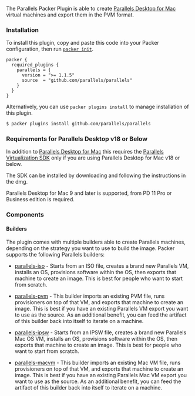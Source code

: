 
The Parallels Packer Plugin is able to create [Parallels Desktop for
Mac](https://www.parallels.com/products/desktop/) virtual machines and export
them in the PVM format.

### Installation

To install this plugin, copy and paste this code into your Packer configuration, then run [`packer init`](https://www.packer.io/docs/commands/init).

```hcl
packer {
  required_plugins {
    parallels = {
      version = ">= 1.1.5"
      source  = "github.com/parallels/parallels"
    }
  }
}
```

Alternatively, you can use `packer plugins install` to manage installation of this plugin.

```sh
$ packer plugins install github.com/parallels/parallels
```

### Requirements for Parallels Desktop v18 or Below

In addition to [Parallels Desktop for
Mac](https://www.parallels.com/products/desktop/) this requires the [Parallels
Virtualization SDK](https://www.parallels.com/downloads/desktop/) only if you are using Parallels Desktop for Mac v18 or below.

The SDK can be installed by downloading and following the instructions in the dmg.

Parallels Desktop for Mac 9 and later is supported, from PD 11 Pro or Business edition is required.


### Components

#### Builders

The plugin comes with multiple builders able to create Parallels machines,
depending on the strategy you want to use to build the image. Packer supports
the following Parallels builders:

- [parallels-iso](/packer/integrations/parallels/latest/components/builder/iso) - Starts from an ISO
  file, creates a brand new Parallels VM, installs an OS, provisions software
  within the OS, then exports that machine to create an image. This is best
  for people who want to start from scratch.

- [parallels-pvm](/packer/integrations/parallels/latest/components/builder/pvm) - This builder imports
  an existing PVM file, runs provisioners on top of that VM, and exports that
  machine to create an image. This is best if you have an existing Parallels
  VM export you want to use as the source. As an additional benefit, you can
  feed the artifact of this builder back into itself to iterate on a machine.

- [parallels-ipsw](/packer/integrations/parallels/latest/components/builder/ipsw) - Starts from an IPSW
  file, creates a brand new Parallels Mac OS VM, installs an OS, provisions software
  within the OS, then exports that machine to create an image. This is best
  for people who want to start from scratch.

- [parallels-macvm](/packer/integrations/parallels/latest/components/builder/macvm) - This builder imports
  an existing Mac VM file, runs provisioners on top of that VM, and exports that
  machine to create an image. This is best if you have an existing Parallels
  Mac VM export you want to use as the source. As an additional benefit, you can
  feed the artifact of this builder back into itself to iterate on a machine.

